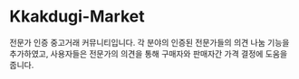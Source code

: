 # Kkakdugi-Market
전문가 인증 중고거래 커뮤니티입니다. 
각 분야의 인증된 전문가들의 의견 나눔 기능을 추가하였고, 사용자들은 전문가의 의견을 통해 구매자와 판매자간 가격 결정에 도움을 줍니다.
